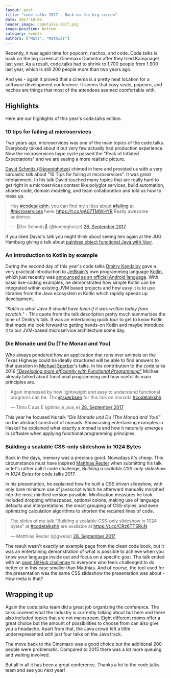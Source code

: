 ```yaml
---
layout: post
title: "code.talks 2017 - Back on the big screen"
date: 2017-10-05
header_image: codetalks-2017.png
image-position: bottom
category: events
authors: ["Mats", "Mathias"]
---
```


<style>

.twitter-tweet {
  margin: auto;
}
</style>

Recently, it was again time for popcorn, nachos, and code.
Code.talks is back on the big screen at Cinemaxx Dammtor after they tried Kampnagel last year.
As a result, code.talks had to shrink to 1.700 people from 1.900 last year, which is still 200 people more than two years ago.

And yes - again it proved that a cinema is a pretty neat location for a software development conference.
It seems that cosy seats, popcorn, and nachos are things that most of the attendees seemed comfortable with.

## Highlights

Here are our highlights of this year's code.talks edition.

### 10 tips for failing at microservices

Two years ago, microservices was one of the main topics of the code.talks.
Everybody talked about it but very few actually had production experience.
Now the microservices hype cycle passed the "Peak of Inflated Expectations" and we are seeing a more realistic picture.

[David Schmitz (@koenighotze)](https://twitter.com/koenighotze) chimed in here and provided us with a very sarcastic talk about "10 Tips for failing at microservices".
It was great infotainment.
In his talk David touched many topics that are really hard to get right in a microservices context like polyglot services, build automation, shared code, domain modeling, and team collaboration and told us how to mess up.

<blockquote class="twitter-tweet" data-lang="de"><p lang="en" dir="ltr">Hey <a href="https://twitter.com/hashtag/codetalkshh?src=hash&amp;ref_src=twsrc%5Etfw">#codetalkshh</a>, you can find my slides about <a href="https://twitter.com/hashtag/failing?src=hash&amp;ref_src=twsrc%5Etfw">#failing</a> at <a href="https://twitter.com/hashtag/microservices?src=hash&amp;ref_src=twsrc%5Etfw">#microservices</a> here: <a href="https://t.co/gA07TMWHYR">https://t.co/gA07TMWHYR</a> Really awesome audience.</p>&mdash; 👑Der Schmitz💾 (@koenighotze) <a href="https://twitter.com/koenighotze/status/913357102613237760?ref_src=twsrc%5Etfw">28. September 2017</a></blockquote>
<script async src="//platform.twitter.com/widgets.js" charset="utf-8"></script>

If you liked David's talk you might think about seeing him again at the JUG Hamburg giving a talk about [painless object functional Java with Vavr](https://www.meetup.com/de-DE/jug-hamburg/events/243300696/).

### An introduction to Kotlin by example

During the second day of this year's code.talks [Dmitry Kandalov](https://twitter.com/dmitrykandalov?lang=en) gave a very practical introduction to [JetBrain's](https://www.jetbrains.com/) own programming language [Kotlin](https://kotlinlang.org/), which just recently was [announced as an official Android language](https://blog.jetbrains.com/kotlin/2017/05/kotlin-on-android-now-official/).
With basic live-coding examples, he demonstrated how simple Kotlin can be integrated within existing JVM based projects and how easy it is to use libraries from the Java ecosystem in Kotlin which rapidly speeds up development.

_"Kotlin is what Java 9 should have been if it was written today from scratch."_ - This quote from the talk description pretty much summarizes the tone of Dmitry's talk.
It was an entertaining quick tour to get to know Kotlin that made me look forward to getting hands-on Kotlin and maybe introduce it to our JVM-based microservice architecture some day.

### Die Monade und Du (The Monad and You)

Who always pondered how an application that runs over animals on the Texas Highway could be ideally structured will be able to find answers to that question in [Michael Sperber](https://twitter.com/sperbsen)'s talks.
In his contribution to the code.talks 2016 _["Developing more efficiently with Functional Programming"](https://developer.epages.com/blog/2016/10/07/code-talks-2016-retrospective.html)_ Michael already talked about functional programming and how useful its main principles are.

<blockquote class="twitter-tweet" data-lang="de"><p lang="en" dir="ltr">Again impressed by how lightweight and easy to understand functional programs can be. Thx <a href="https://twitter.com/sperbsen?ref_src=twsrc%5Etfw">@sperbsen</a> for this talk on monads <a href="https://twitter.com/hashtag/codetalkshh?src=hash&amp;ref_src=twsrc%5Etfw">#codetalkshh</a></p>&mdash; Timo E aus E (@timo_e_aus_e) <a href="https://twitter.com/timo_e_aus_e/status/913426902404288512?ref_src=twsrc%5Etfw">28. September 2017</a></blockquote>
<script async src="//platform.twitter.com/widgets.js" charset="utf-8"></script>

This year he focused his talk _"Die Monade und Du (The Monad and You)"_ on the abstract construct of monads.
Showcasing entertaining examples in Haskell he explained what exactly a monad is and how it naturally emerges in software when applying functional programming principles.

### Building a scalable CSS-only slideshow in 1024 Bytes

Back in the days, memory was a precious good. Nowadays it's cheap.
This circumstance must have inspired [Matthias Reuter](https://twitter.com/gweax) when submitting his talk, or let's rather call it code challenge, _Building a scalable CSS-only slideshow in 1024 Bytes_ for code.talks 2017.

In his presentation, he explained how he built a CSS driven slideshow, with only bare minimum use of javascript which he afterward manually morphed into the most minified version possible.
Minification measures he took included dropping whitespaces, optional colons, making use of language defaults and interpretations, the smart grouping of CSS-styles, and even optimizing calculation algorithms to shorten the required lines of code.

<blockquote class="twitter-tweet" data-lang="de"><p lang="en" dir="ltr">The slides of my talk &quot;Building a scalable CSS-only slideshow in 1024 bytes&quot; at <a href="https://twitter.com/hashtag/codetalkshh?src=hash&amp;ref_src=twsrc%5Etfw">#codetalkshh</a> are available at <a href="https://t.co/CRz6TTSRuN">https://t.co/CRz6TTSRuN</a></p>&mdash; Matthias Reuter (@gweax) <a href="https://twitter.com/gweax/status/913386437428510720?ref_src=twsrc%5Etfw">28. September 2017</a></blockquote>
<script async src="//platform.twitter.com/widgets.js" charset="utf-8"></script>

The result wasn't exactly an example page from the clean code book, but it was an entertaining demonstration of what is possible to achieve when you know your language inside out and focus on a specific goal.
The talk ended with an [open GitHub challenge](https://github.com/gweax/code-talks-challenge) to everyone who feels challenged to do better or in this case smaller than Matthias.
And of course, the tool used for the presentation was the same CSS slideshow the presentation was about - How meta is that?

## Wrapping it up

Again the code.talks team did a great job organizing the conference. The talks covered what the industry is currently talking about but here and there also included topics that are not mainstream.
Eight different rooms offer a great choice but the amount of possibilities to choose from can also give you a headache.
Apart from that, the Java crowd felt a little underrepresented with just four talks on the Java track.

The move back to the Cinemaxx was a good choice but the additional 200 people were problematic. Compared to 2015 there was a lot more queuing and waiting involved.

But all in all it has been a great conference.
Thanks a lot to the code.talks team and see you next year!
